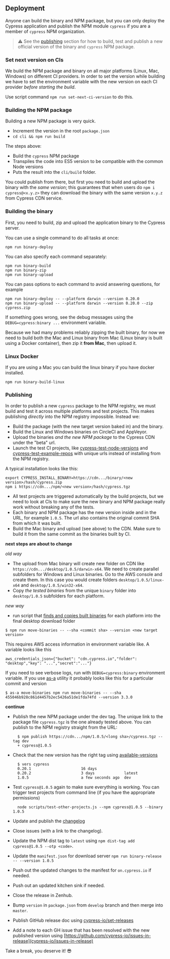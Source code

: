 ## Deployment

Anyone can build the binary and NPM package, but you can only deploy the Cypress application
and publish the NPM module `cypress` if you are a member of `cypress` NPM organization.

> :warning: See the [publishing](#publishing) section for how to build, test and publish a
new official version of the binary and `cypress` NPM package.

### Set next version on CIs

We build the NPM package and binary on all major platforms (Linux, Mac, Windows) on different CI
providers. In order to set the version while building we have to set the environment variable
with the new version on each CI provider *before starting the build*.

Use script command `npm run set-next-ci-version` to do this.

### Building the NPM package

Building a new NPM package is very quick.

- Increment the version in the root `package.json`
- `cd cli && npm run build`

The steps above:

- Build the `cypress` NPM package
- Transpiles the code into ES5 version to be compatible with the common Node versions
- Puts the result into the `cli/build` folder.

You could publish from there, but first you need to build and upload the binary with the *same version*;
this guarantees that when users do `npm i cypress@<x.y.z>` they can download the binary
with the same version `x.y.z` from Cypress CDN service.

### Building the binary

First, you need to build, zip and upload the application binary to the Cypress server.

You can use a single command to do all tasks at once:

```
npm run binary-deploy
```

You can also specify each command separately:

```
npm run binary-build
npm run binary-zip
npm run binary-upload
```

You can pass options to each command to avoid answering questions, for example

```
npm run binary-deploy -- --platform darwin --version 0.20.0
npm run binary-upload -- --platform darwin --version 0.20.0 --zip cypress.zip
```

If something goes wrong, see the debug messages using the `DEBUG=cypress:binary ...` environment
variable.

Because we had many problems reliably zipping the built binary, for now we need
to build both the Mac and Linux binary from Mac (Linux binary is built using
a Docker container), then zip it **from Mac**, then upload it.

### Linux Docker

If you are using a Mac you can build the linux binary if you have docker installed.

```
npm run binary-build-linux
```

### Publishing

In order to publish a new `cypress` package to the NPM registry, we must build and test it across
multiple platforms and test projects. This makes publishing *directly* into the NPM registry
impossible. Instead we:

- Build the package (with the new target version baked in) and the binary.
- Build the Linux and Windows binaries on CircleCI and AppVeyor.
- Upload the binaries *and the new NPM package* to the Cypress CDN under the "beta" url.
- Launch the test CI projects, like [cypress-test-node-versions](https://github.com/cypress-io/cypress-test-node-versions) and [cypress-test-example-repos](https://github.com/cypress-io/cypress-test-example-repos) with unique urls instead of installing from the NPM registry.

A typical installation looks like this:

```
export CYPRESS_INSTALL_BINARY=https://cdn.../binary/<new version>/hash/cypress.zip
npm i https://cdn.../npm/<new version>/hash/cypress.tgz
```

- All test projects are triggered automatically by the build projects, but we need to look at CIs
    to make sure the new binary and NPM package really work without breaking any of the tests.
- Each binary and NPM package has the new version inside and in the URL, for example `1.0.5`. The url
    also contains the original commit SHA from which it was built.
- Build the Mac binary and upload (see above) to the CDN. Make sure to build it from the
    same commit as the binaries built by CI.

**next steps are about to change**

*old way*

- The upload from Mac binary will create new folder on CDN like `https://cdn.../desktop/1.0.5/darwin-x64`. We need to create parallel subfolders for Windows and Linux binaries. Go to the AWS console and create them. In this case you would create folders `desktop/1.0.5/linux-x64` and `desktop/1.0.5/win32-x64`.
- Copy _the tested binaries_ from the unique `binary` folder into `desktop/1.0.5` subfolders for each platform.

*new way*

- run script that [finds and copies built binaries](https://github.com/cypress-io/cypress/pull/4082) for each platform into the final desktop download folder

```shell
$ npm run move-binaries -- --sha <commit sha> --version <new target version>
```

This requires AWS access information in environment variable like. A variable looks like this

```text
aws_credentials_json={"bucket": "cdn.cypress.io","folder": "desktop","key": "...","secret":"..."}
```

If you need to see verbose logs, run with `DEBUG=cypress:binary` environment variable. If you use [as-a](https://github.com/bahmutov/as-a) utility it probably looks like this for a particular commit and version

```shell
$ as-a move-binaries npm run move-binaries -- --sha 455046b928c861d4457b2ec5426a51de1fda74fd --version 3.3.0
```

**continue**

- Publish the new NPM package under the dev tag. The unique link to the package file `cypress.tgz`
    is the one already tested above. You can publish to the NPM registry straight from the URL:

        $ npm publish https://cdn.../npm/1.0.5/<long sha>/cypress.tgz --tag dev
        + cypress@1.0.5

- Check that the new version has the right tag using
    [available-versions](https://github.com/bahmutov/available-versions)

        $ vers cypress
        0.20.1                      16 days
        0.20.2                      3 days             latest
        1.0.5                       a few seconds ago  dev

- Test `cypress@1.0.5` again to make sure everything is working. You can trigger test projects
    from command line (if you have the appropriate permissions)

        node scripts/test-other-projects.js --npm cypress@1.0.5 --binary 1.0.5

- Update and publish the [changelog](https://github.com/cypress-io/cypress-documentation/blob/develop/source/guides/references/changelog.md)
- Close issues (with a link to the changelog).
- Update the NPM dist tag to `latest` using `npm dist-tag add cypress@1.0.5 --otp <code>`.
- Update the `manifest.json` for download server `npm run binary-release -- --version 1.0.5`
- Push out the updated changes to the manifest for `on.cypress.io` if needed.
- Push out an updated kitchen sink if needed.
- Close the release in Zenhub.
- Bump `version` in `package.json` from `develop` branch and then merge into `master`.
- Publish GitHub release doc using [cypress-io/set-releases](https://github.com/cypress-io/set-releases)
- Add a note to each GH issue that has been resolved with the new published version using [https://github.com/cypress-io/issues-in-release](cypress-io/issues-in-release)

Take a break, you deserve it! :sunglasses:
